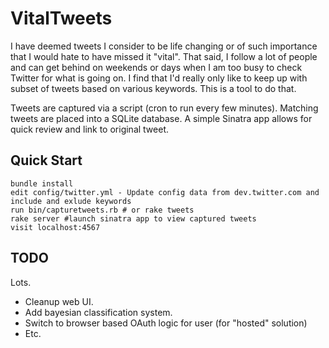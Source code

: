 VitalTweets
=========

I have deemed tweets I consider to be life changing or of such importance that I would hate to have missed it "vital".  That said, I follow a lot of people and can get behind on weekends or days when I am too busy to check Twitter for what is going on.  I find that I'd really only like to keep up with subset of tweets based on various keywords.  This is a tool to do that.

Tweets are captured via a script (cron to run every few minutes).  Matching tweets are placed into a SQLite database.  A simple Sinatra app allows for quick review and link to original tweet.

Quick Start
---------

    bundle install
    edit config/twitter.yml - Update config data from dev.twitter.com and include and exlude keywords
    run bin/capturetweets.rb # or rake tweets
    rake server #launch sinatra app to view captured tweets
    visit localhost:4567

TODO
---------

Lots.

* Cleanup web UI.
* Add bayesian classification system.
* Switch to browser based OAuth logic for user (for "hosted" solution)
* Etc.
